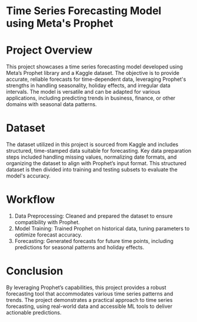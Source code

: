 # Time Series Forecasting Model using Meta's Prophet

# Project Overview
This project showcases a time series forecasting model developed using Meta’s Prophet library and a Kaggle dataset. The objective is to provide accurate, reliable forecasts for time-dependent data, leveraging Prophet's strengths in handling seasonality, holiday effects, and irregular data intervals. The model is versatile and can be adapted for various applications, including predicting trends in business, finance, or other domains with seasonal data patterns.

# Dataset
The dataset utilized in this project is sourced from Kaggle and includes structured, time-stamped data suitable for forecasting. Key data preparation steps included handling missing values, normalizing date formats, and organizing the dataset to align with Prophet’s input format. This structured dataset is then divided into training and testing subsets to evaluate the model's accuracy.

# Workflow
1. Data Preprocessing: Cleaned and prepared the dataset to ensure compatibility with Prophet.
2. Model Training: Trained Prophet on historical data, tuning parameters to optimize forecast accuracy.
3. Forecasting: Generated forecasts for future time points, including predictions for seasonal patterns and holiday effects.

# Conclusion
By leveraging Prophet’s capabilities, this project provides a robust forecasting tool that accommodates various time series patterns and trends. The project demonstrates a practical approach to time series forecasting, using real-world data and accessible ML tools to deliver actionable predictions.

